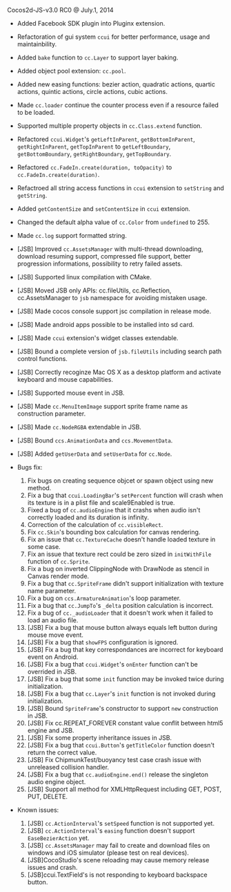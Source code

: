 Cocos2d-JS-v3.0 RC0 @ July.1, 2014

* Added Facebook SDK plugin into Pluginx extension.
* Refactoration of gui system `ccui` for better performance, usage and maintainbility.
* Added `bake` function to `cc.Layer` to support layer baking.
* Added object pool extension: `cc.pool`.
* Added new easing functions: bezier action, quadratic actions, quartic actions, quintic actions, circle actions, cubic actions.
* Made `cc.loader` continue the counter process even if a resource failed to be loaded.
* Supported multiple property objects in `cc.Class.extend` function.
* Refactored `ccui.Widget`'s `getLeftInParent`, `getBottomInParent`, `getRightInParent`, `getTopInParent` to `getLeftBoundary`, `getBottomBoundary`, `getRightBoundary`, `getTopBoundary`.
* Refactored `cc.FadeIn.create(duration, toOpacity)` to `cc.FadeIn.create(duration)`.
* Refactroed all string access functions in `ccui` extension to `setString` and `getString`.
* Added `getContentSize` and `setContentSize` in `ccui` extension.
* Changed the default alpha value of `cc.Color` from `undefined` to 255.
* Made `cc.log` support formatted string.
* [JSB] Improved `cc.AssetsManager` with multi-thread downloading, download resuming support, compressed file support, better progression informations, possibility to retry failed assets.
* [JSB] Supported linux compilation with CMake.
* [JSB] Moved JSB only APIs: cc.fileUtils, cc.Reflection, cc.AssetsManager to `jsb` namespace for avoiding mistaken usage.
* [JSB] Made cocos console support jsc compilation in release mode.
* [JSB] Made android apps possible to be installed into sd card.
* [JSB] Made `ccui` extension's widget classes extendable.
* [JSB] Bound a complete version of `jsb.fileUtils` including search path control functions.
* [JSB] Correctly recoginze Mac OS X as a desktop platform and activate keyboard and mouse capabilities.
* [JSB] Supported mouse event in JSB.
* [JSB] Made `cc.MenuItemImage` support sprite frame name as construction parameter.
* [JSB] Made `cc.NodeRGBA` extendable in JSB.
* [JSB] Bound `ccs.AnimationData` and `ccs.MovementData`.
* [JSB] Added `getUserData` and `setUserData` for `cc.Node`.

* Bugs fix:
    1. Fix bugs on creating sequence objcet or spawn object using new method.
    2. Fix a bug that `ccui.LoadingBar`'s `setPercent` function will crash when its texture is in a plist file and scale9Enabled is true.
    3. Fixed a bug of `cc.audioEngine` that it crashs when audio isn't correctly loaded and its duration is infinity.
    4. Correction of the calculation of `cc.visibleRect`.
    5. Fix `cc.Skin`'s bounding box calculation for canvas rendering.
    6. Fix an issue that `cc.TextureCache` doesn't handle loaded texture in some case.
    7. Fix an issue that texture rect could be zero sized in `initWithFile` function of `cc.Sprite`.
    8. Fix a bug on inverted ClippingNode with DrawNode as stencil in Canvas render mode.
    9. Fix a bug that `cc.SpriteFrame` didn't support initialization with texture name parameter.
    10. Fix a bug on `ccs.ArmatureAnimation`'s loop parameter.
    11. Fix a bug that `cc.JumpTo`'s `_delta` position calculation is incorrect.
    12. Fix a bug of `cc._audioLoader` that it doesn't work when it failed to load an audio file.
    13. [JSB] Fix a bug that mouse button always equals left button during mouse move event.
    14. [JSB] Fix a bug that `showFPS` configuration is ignored.
    15. [JSB] Fix a bug that key correspondances are incorrect for keyboard event on Android.
    16. [JSB] Fix a bug that `ccui.Widget`'s `onEnter` function can't be overrided in JSB.
    17. [JSB] Fix a bug that some `init` function may be invoked twice during initialization.
    18. [JSB] Fix a bug that `cc.Layer`'s `init` function is not invoked during initialization.
    19. [JSB] Bound `SpriteFrame`'s constructor to support `new` construction in JSB.
    20. [JSB] Fix cc.REPEAT_FOREVER constant value conflit between html5 engine and JSB.
    21. [JSB] Fix some property inheritance issues in JSB.
    22. [JSB] Fix a bug that `ccui.Button`'s `getTitleColor` function doesn't return the correct value.
    23. [JSB] Fix ChipmunkTest/buoyancy test case crash issue with unreleased collision handler.
    24. [JSB] Fix a bug that `cc.audioEngine.end()` release the singleton audio engine object.
    25. [JSB] Support all method for XMLHttpRequest including GET, POST, PUT, DELETE.
    
* Known issues:
    1. [JSB] `cc.ActionInterval`'s `setSpeed` function is not supported yet.
    2. [JSB] `cc.ActionInterval`'s `easing` function doesn't support `EaseBezierAction` yet.
    3. [JSB] `cc.AssetsManager` may fail to create and download files on windows and iOS simulator (please test on real devices).
    4. [JSB]CocoStudio's scene reloading may cause memory release issues and crash.
    5. [JSB]ccui.TextField's is not responding to keyboard backspace button.